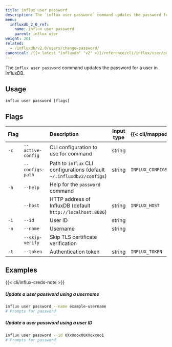 ```yaml
---
title: influx user password
description: The `influx user password` command updates the password for a user in InfluxDB.
menu:
  influxdb_2_0_ref:
    name: influx user password
    parent: influx user
weight: 201
related:
  - /influxdb/v2.0/users/change-password/
canonical: /{{< latest "influxdb" "v2" >}}/reference/cli/influx/user/password/
---
```


The `influx user password` command updates the password for a user in InfluxDB.

## Usage
```
influx user password [flags]
```

## Flags
| Flag |                   | Description                                                           | Input type  | {{< cli/mapped >}}   |
|:---- |:---               |:-----------                                                           |:----------: |:------------------   |
| `-c` | `--active-config` | CLI configuration to use for command                                  | string      |                      |
|      | `--configs-path`  | Path to `influx` CLI configurations (default `~/.influxdbv2/configs`) | string      |`INFLUX_CONFIGS_PATH` |
| `-h` | `--help`          | Help for the `password` command                                       |             |                      |
|      | `--host`          | HTTP address of InfluxDB (default `http://localhost:8086`)            | string      | `INFLUX_HOST`        |
| `-i` | `--id`            | User ID                                                               | string      |                      |
| `-n` | `--name`          | Username                                                              | string      |                      |
|      | `--skip-verify`   | Skip TLS certificate verification                                     |             |                      |
| `-t` | `--token`         | Authentication token                                                  | string      | `INFLUX_TOKEN`       |

## Examples

{{< cli/influx-creds-note >}}

##### Update a user password using a username
```sh
influx user password --name example-username
# Prompts for password
```

##### Update a user password using a user ID
```sh
influx user password --id 0Xx0oox00XXoxxoo1
# Prompts for password
```